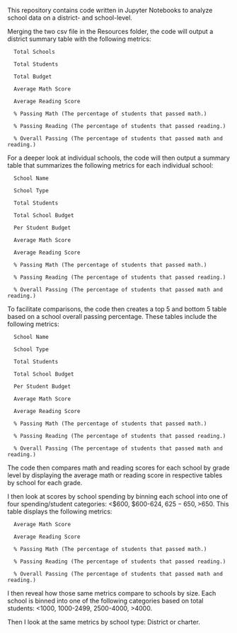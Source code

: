 This repository contains code written in Jupyter Notebooks to analyze school data on a district- and school-level.

Merging the two csv file in  the Resources folder, the code will output a district summary table with the following metrics:

      Total Schools
      
      Total Students
      
      Total Budget
      
      Average Math Score
      
      Average Reading Score
      
      % Passing Math (The percentage of students that passed math.)
      
      % Passing Reading (The percentage of students that passed reading.)
      
      % Overall Passing (The percentage of students that passed math and reading.)
      
      
For a deeper look at individual schools, the code will then output a summary table that summarizes the following metrics for each individual school:

      School Name
      
      School Type
      
      Total Students
      
      Total School Budget
      
      Per Student Budget
      
      Average Math Score
      
      Average Reading Score
      
      % Passing Math (The percentage of students that passed math.)
      
      % Passing Reading (The percentage of students that passed reading.)
      
      % Overall Passing (The percentage of students that passed math and reading.)
      

To facilitate comparisons, the code then creates a top 5 and bottom 5 table based on a school overall passing percentage. These tables include the following metrics:

      School Name
      
      School Type
      
      Total Students
      
      Total School Budget
      
      Per Student Budget
      
      Average Math Score
      
      Average Reading Score
      
      % Passing Math (The percentage of students that passed math.)
      
      % Passing Reading (The percentage of students that passed reading.)
      
      % Overall Passing (The percentage of students that passed math and reading.)
      
 
The code then compares math and reading scores for each school by grade level by displaying the average math or reading score in respective tables by school for each grade.


I then look at scores by school spending by binning each school into one of four spending/student categories: <$600, $600-624, $625-650, >$650.
This table displays the following metrics:
      
      Average Math Score
      
      Average Reading Score
      
      % Passing Math (The percentage of students that passed math.)
      
      % Passing Reading (The percentage of students that passed reading.)
      
      % Overall Passing (The percentage of students that passed math and reading.)
      
I then reveal how those same metrics compare to schools by size. Each school is binned into one of the following categories based on total students: <1000, 1000-2499, 2500-4000, >4000.

Then I look at the same metrics by school type: District or charter.
      
